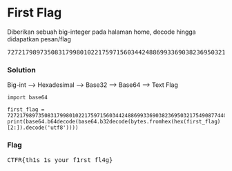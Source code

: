 <h1><b>First Flag</b></h1>
<p>Diberikan sebuah big-integer pada halaman home, decode hingga didapatkan pesan/flag</p>
<pre>
72721798973508317998010221759715603442488699336903823695032175490877440550933707738215915097249162010936760632656546551213097571155720293246858222618614687119941380089920829
</pre>
<h3><b>Solution</b></h3>
Big-int --> Hexadesimal --> Base32 --> Base64 --> Text Flag

```python3
import base64

first_flag = 72721798973508317998010221759715603442488699336903823695032175490877440550933707738215915097249162010936760632656546551213097571155720293246858222618614687119941380089920829
print(base64.b64decode(base64.b32decode(bytes.fromhex(hex(first_flag)[2:]).decode('utf8'))))
```
<h3><b>Flag</b></h3>
<pre>
CTFR{th1s_1s_your_f1rst_fl4g}
</pre>
